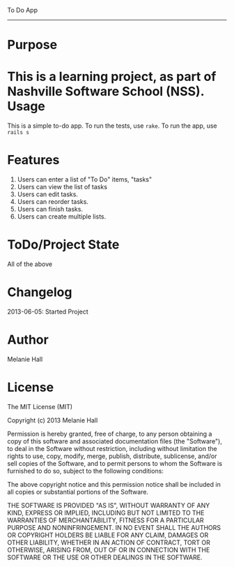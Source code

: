 To Do App
__________________

Purpose
=======
This is a learning project, as part of Nashville Software School (NSS).
Usage
======
This is a simple to-do app. To run the tests, use `rake`. To run the app, use `rails s`

Features
========
1. Users can enter a list of "To Do" items, "tasks"
2. Users can view the list of tasks
3. Users can edit tasks.
4. Users can reorder tasks.
5. Users can finish tasks.
4. Users can create multiple lists.

ToDo/Project State
===================
All of the above

Changelog
=========
2013-06-05: Started Project

Author
======
Melanie Hall

License
=======
The MIT License (MIT)

Copyright (c) 2013 Melanie Hall

Permission is hereby granted, free of charge, to any person obtaining a copy
of this software and associated documentation files (the "Software"), to deal
in the Software without restriction, including without limitation the rights
to use, copy, modify, merge, publish, distribute, sublicense, and/or sell
copies of the Software, and to permit persons to whom the Software is
furnished to do so, subject to the following conditions:

The above copyright notice and this permission notice shall be included in
all copies or substantial portions of the Software.

THE SOFTWARE IS PROVIDED "AS IS", WITHOUT WARRANTY OF ANY KIND, EXPRESS OR
IMPLIED, INCLUDING BUT NOT LIMITED TO THE WARRANTIES OF MERCHANTABILITY,
FITNESS FOR A PARTICULAR PURPOSE AND NONINFRINGEMENT. IN NO EVENT SHALL THE
AUTHORS OR COPYRIGHT HOLDERS BE LIABLE FOR ANY CLAIM, DAMAGES OR OTHER
LIABILITY, WHETHER IN AN ACTION OF CONTRACT, TORT OR OTHERWISE, ARISING FROM,
OUT OF OR IN CONNECTION WITH THE SOFTWARE OR THE USE OR OTHER DEALINGS IN
THE SOFTWARE.
